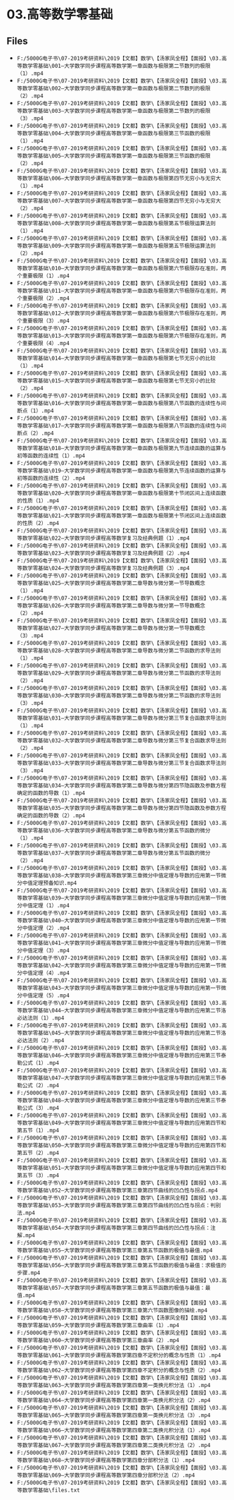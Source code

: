 # 03.高等数学零基础

## Files

- `F:/5000G电子书\07-2019考研资料\2019【文都】数学\【汤家凤全程】【面授】\03.高等数学零基础\001—大学数学同步课程高等数学第一章函数与极限第二节数列的极限（1）.mp4`
- `F:/5000G电子书\07-2019考研资料\2019【文都】数学\【汤家凤全程】【面授】\03.高等数学零基础\002—大学数学同步课程高等数学第一章函数与极限第二节数列的极限（2）.mp4`
- `F:/5000G电子书\07-2019考研资料\2019【文都】数学\【汤家凤全程】【面授】\03.高等数学零基础\003—大学数学同步课程高等数学第一章函数与极限第二节数列的极限（3）.mp4`
- `F:/5000G电子书\07-2019考研资料\2019【文都】数学\【汤家凤全程】【面授】\03.高等数学零基础\004—大学数学同步课程高等数学第一章函数与极限第三节函数的极限（1）.mp4`
- `F:/5000G电子书\07-2019考研资料\2019【文都】数学\【汤家凤全程】【面授】\03.高等数学零基础\005—大学数学同步课程高等数学第一章函数与极限第三节函数的极限（2）.mp4`
- `F:/5000G电子书\07-2019考研资料\2019【文都】数学\【汤家凤全程】【面授】\03.高等数学零基础\006—大学数学同步课程高等数学第一章函数与极限第四节无穷小与无穷大（1）.mp4`
- `F:/5000G电子书\07-2019考研资料\2019【文都】数学\【汤家凤全程】【面授】\03.高等数学零基础\007—大学数学同步课程高等数学第一章函数与极限第四节无穷小与无穷大（2）.mp4`
- `F:/5000G电子书\07-2019考研资料\2019【文都】数学\【汤家凤全程】【面授】\03.高等数学零基础\008—大学数学同步课程高等数学第一章函数与极限第五节极限运算法则（1）.mp4`
- `F:/5000G电子书\07-2019考研资料\2019【文都】数学\【汤家凤全程】【面授】\03.高等数学零基础\009—大学数学同步课程高等数学第一章函数与极限第五节极限运算法则（2）.mp4`
- `F:/5000G电子书\07-2019考研资料\2019【文都】数学\【汤家凤全程】【面授】\03.高等数学零基础\010—大学数学同步课程高等数学第一章函数与极限第六节极限存在准则，两个重要极限（1）.mp4`
- `F:/5000G电子书\07-2019考研资料\2019【文都】数学\【汤家凤全程】【面授】\03.高等数学零基础\011—大学数学同步课程高等数学第一章函数与极限第六节极限存在准则，两个重要极限（2）.mp4`
- `F:/5000G电子书\07-2019考研资料\2019【文都】数学\【汤家凤全程】【面授】\03.高等数学零基础\012—大学数学同步课程高等数学第一章函数与极限第六节极限存在准则，两个重要极限（3）.mp4`
- `F:/5000G电子书\07-2019考研资料\2019【文都】数学\【汤家凤全程】【面授】\03.高等数学零基础\013—大学数学同步课程高等数学第一章函数与极限第六节极限存在准则，两个重要极限（4）.mp4`
- `F:/5000G电子书\07-2019考研资料\2019【文都】数学\【汤家凤全程】【面授】\03.高等数学零基础\014—大学数学同步课程高等数学第一章函数与极限第七节无穷小的比较（1）.mp4`
- `F:/5000G电子书\07-2019考研资料\2019【文都】数学\【汤家凤全程】【面授】\03.高等数学零基础\015—大学数学同步课程高等数学第一章函数与极限第七节无穷小的比较（2）.mp4`
- `F:/5000G电子书\07-2019考研资料\2019【文都】数学\【汤家凤全程】【面授】\03.高等数学零基础\016—大学数学同步课程高等数学第一章函数与极限第八节函数的连续性与间断点（1）.mp4`
- `F:/5000G电子书\07-2019考研资料\2019【文都】数学\【汤家凤全程】【面授】\03.高等数学零基础\017—大学数学同步课程高等数学第一章函数与极限第八节函数的连续性与间断点（2）.mp4`
- `F:/5000G电子书\07-2019考研资料\2019【文都】数学\【汤家凤全程】【面授】\03.高等数学零基础\018—大学数学同步课程高等数学第一章函数与极限第九节连续函数的运算与初等函数的连续性（1）.mp4`
- `F:/5000G电子书\07-2019考研资料\2019【文都】数学\【汤家凤全程】【面授】\03.高等数学零基础\019—大学数学同步课程高等数学第一章函数与极限第九节连续函数的运算与初等函数的连续性（2）.mp4`
- `F:/5000G电子书\07-2019考研资料\2019【文都】数学\【汤家凤全程】【面授】\03.高等数学零基础\020—大学数学同步课程高等数学第一章函数与极限第十节闭区间上连续函数的性质（1）.mp4`
- `F:/5000G电子书\07-2019考研资料\2019【文都】数学\【汤家凤全程】【面授】\03.高等数学零基础\021—大学数学同步课程高等数学第一章函数与极限第十节闭区间上连续函数的性质（2）.mp4`
- `F:/5000G电子书\07-2019考研资料\2019【文都】数学\【汤家凤全程】【面授】\03.高等数学零基础\022—大学数学同步课程高等数学复习及经典例题（1）.mp4`
- `F:/5000G电子书\07-2019考研资料\2019【文都】数学\【汤家凤全程】【面授】\03.高等数学零基础\023—大学数学同步课程高等数学复习及经典例题（2）.mp4`
- `F:/5000G电子书\07-2019考研资料\2019【文都】数学\【汤家凤全程】【面授】\03.高等数学零基础\024—大学数学同步课程高等数学复习及经典例题（3）.mp4`
- `F:/5000G电子书\07-2019考研资料\2019【文都】数学\【汤家凤全程】【面授】\03.高等数学零基础\025—大学数学同步课程高等数学第二章导数与微分第一节导数概念（1）.mp4`
- `F:/5000G电子书\07-2019考研资料\2019【文都】数学\【汤家凤全程】【面授】\03.高等数学零基础\026—大学数学同步课程高等数学第二章导数与微分第一节导数概念（2）.mp4`
- `F:/5000G电子书\07-2019考研资料\2019【文都】数学\【汤家凤全程】【面授】\03.高等数学零基础\027—大学数学同步课程高等数学第二章导数与微分第一节导数概念（3）.mp4`
- `F:/5000G电子书\07-2019考研资料\2019【文都】数学\【汤家凤全程】【面授】\03.高等数学零基础\028—大学数学同步课程高等数学第二章导数与微分第二节函数的求导法则（1）.mp4`
- `F:/5000G电子书\07-2019考研资料\2019【文都】数学\【汤家凤全程】【面授】\03.高等数学零基础\029—大学数学同步课程高等数学第二章导数与微分第二节函数的求导法则（2）.mp4`
- `F:/5000G电子书\07-2019考研资料\2019【文都】数学\【汤家凤全程】【面授】\03.高等数学零基础\030—大学数学同步课程高等数学第二章导数与微分第二节函数的求导法则（3）.mp4`
- `F:/5000G电子书\07-2019考研资料\2019【文都】数学\【汤家凤全程】【面授】\03.高等数学零基础\031—大学数学同步课程高等数学第二章导数与微分第三节复合函数求导法则（1）.mp4`
- `F:/5000G电子书\07-2019考研资料\2019【文都】数学\【汤家凤全程】【面授】\03.高等数学零基础\032—大学数学同步课程高等数学第二章导数与微分第三节复合函数求导法则（2）.mp4`
- `F:/5000G电子书\07-2019考研资料\2019【文都】数学\【汤家凤全程】【面授】\03.高等数学零基础\033—大学数学同步课程高等数学第二章导数与微分第三节复合函数求导法则（3）.mp4`
- `F:/5000G电子书\07-2019考研资料\2019【文都】数学\【汤家凤全程】【面授】\03.高等数学零基础\034—大学数学同步课程高等数学第二章导数与微分第四节隐函数及参数方程确定的函数的导数（1）.mp4`
- `F:/5000G电子书\07-2019考研资料\2019【文都】数学\【汤家凤全程】【面授】\03.高等数学零基础\035—大学数学同步课程高等数学第二章导数与微分第四节隐函数及参数方程确定的函数的导数（2）.mp4`
- `F:/5000G电子书\07-2019考研资料\2019【文都】数学\【汤家凤全程】【面授】\03.高等数学零基础\036—大学数学同步课程高等数学第二章导数与微分第五节函数的微分（1）.mp4`
- `F:/5000G电子书\07-2019考研资料\2019【文都】数学\【汤家凤全程】【面授】\03.高等数学零基础\037—大学数学同步课程高等数学第二章导数与微分第五节函数的微分（2）.mp4`
- `F:/5000G电子书\07-2019考研资料\2019【文都】数学\【汤家凤全程】【面授】\03.高等数学零基础\038—大学数学同步课程高等数学第三章微分中值定理与导数的应用第一节微分中值定理预备知识.mp4`
- `F:/5000G电子书\07-2019考研资料\2019【文都】数学\【汤家凤全程】【面授】\03.高等数学零基础\039—大学数学同步课程高等数学第三章微分中值定理与导数的应用第一节微分中值定理（1）.mp4`
- `F:/5000G电子书\07-2019考研资料\2019【文都】数学\【汤家凤全程】【面授】\03.高等数学零基础\040—大学数学同步课程高等数学第三章微分中值定理与导数的应用第一节微分中值定理（2）.mp4`
- `F:/5000G电子书\07-2019考研资料\2019【文都】数学\【汤家凤全程】【面授】\03.高等数学零基础\041—大学数学同步课程高等数学第三章微分中值定理与导数的应用第一节微分中值定理（3）.mp4`
- `F:/5000G电子书\07-2019考研资料\2019【文都】数学\【汤家凤全程】【面授】\03.高等数学零基础\042—大学数学同步课程高等数学第三章微分中值定理与导数的应用第一节微分中值定理（4）.mp4`
- `F:/5000G电子书\07-2019考研资料\2019【文都】数学\【汤家凤全程】【面授】\03.高等数学零基础\043—大学数学同步课程高等数学第三章微分中值定理与导数的应用第一节微分中值定理（5）.mp4`
- `F:/5000G电子书\07-2019考研资料\2019【文都】数学\【汤家凤全程】【面授】\03.高等数学零基础\044—大学数学同步课程高等数学第三章微分中值定理与导数的应用第二节洛必达法则（1）.mp4`
- `F:/5000G电子书\07-2019考研资料\2019【文都】数学\【汤家凤全程】【面授】\03.高等数学零基础\045—大学数学同步课程高等数学第三章微分中值定理与导数的应用第二节洛必达法则（2）.mp4`
- `F:/5000G电子书\07-2019考研资料\2019【文都】数学\【汤家凤全程】【面授】\03.高等数学零基础\046—大学数学同步课程高等数学第三章微分中值定理与导数的应用第三节泰勒公式（1）.mp4`
- `F:/5000G电子书\07-2019考研资料\2019【文都】数学\【汤家凤全程】【面授】\03.高等数学零基础\047—大学数学同步课程高等数学第三章微分中值定理与导数的应用第三节泰勒公式（2）.mp4`
- `F:/5000G电子书\07-2019考研资料\2019【文都】数学\【汤家凤全程】【面授】\03.高等数学零基础\048—大学数学同步课程高等数学第三章微分中值定理与导数的应用第三节泰勒公式（3）.mp4`
- `F:/5000G电子书\07-2019考研资料\2019【文都】数学\【汤家凤全程】【面授】\03.高等数学零基础\049—大学数学同步课程高等数学第三章微分中值定理与导数的应用第四节和第五节（1）.mp4`
- `F:/5000G电子书\07-2019考研资料\2019【文都】数学\【汤家凤全程】【面授】\03.高等数学零基础\050—大学数学同步课程高等数学第三章微分中值定理与导数的应用第四节和第五节（2）.mp4`
- `F:/5000G电子书\07-2019考研资料\2019【文都】数学\【汤家凤全程】【面授】\03.高等数学零基础\051—大学数学同步课程高等数学第三章微分中值定理与导数的应用第四节和第五节（3）.mp4`
- `F:/5000G电子书\07-2019考研资料\2019【文都】数学\【汤家凤全程】【面授】\03.高等数学零基础\052—大学数学同步课程高等数学第三章第四节曲线的凹凸性与拐点.mp4`
- `F:/5000G电子书\07-2019考研资料\2019【文都】数学\【汤家凤全程】【面授】\03.高等数学零基础\053—大学数学同步课程高等数学第三章第四节曲线的凹凸性与拐点：判别法.mp4`
- `F:/5000G电子书\07-2019考研资料\2019【文都】数学\【汤家凤全程】【面授】\03.高等数学零基础\054—大学数学同步课程高等数学第三章第四节曲线的凹凸性与拐点：注解.mp4`
- `F:/5000G电子书\07-2019考研资料\2019【文都】数学\【汤家凤全程】【面授】\03.高等数学零基础\055—大学数学同步课程高等数学第三章第五节函数的极值与最值.mp4`
- `F:/5000G电子书\07-2019考研资料\2019【文都】数学\【汤家凤全程】【面授】\03.高等数学零基础\056—大学数学同步课程高等数学第三章第五节函数的极值与最值：求极值的步骤.mp4`
- `F:/5000G电子书\07-2019考研资料\2019【文都】数学\【汤家凤全程】【面授】\03.高等数学零基础\057—大学数学同步课程高等数学第三章第五节函数的极值与最值：最值.mp4`
- `F:/5000G电子书\07-2019考研资料\2019【文都】数学\【汤家凤全程】【面授】\03.高等数学零基础\058—大学数学同步课程高等数学第三章第六节函数图像的描绘.mp4`
- `F:/5000G电子书\07-2019考研资料\2019【文都】数学\【汤家凤全程】【面授】\03.高等数学零基础\059—大学数学同步课程高等数学第三章曲率（1）.mp4`
- `F:/5000G电子书\07-2019考研资料\2019【文都】数学\【汤家凤全程】【面授】\03.高等数学零基础\060—大学数学同步课程高等数学第三章曲率（2）.mp4`
- `F:/5000G电子书\07-2019考研资料\2019【文都】数学\【汤家凤全程】【面授】\03.高等数学零基础\061—大学数学同步课程高等数学第四章不定积分的概念与性质（1）.mp4`
- `F:/5000G电子书\07-2019考研资料\2019【文都】数学\【汤家凤全程】【面授】\03.高等数学零基础\062—大学数学同步课程高等数学第四章不定积分的概念与性质（2）.mp4`
- `F:/5000G电子书\07-2019考研资料\2019【文都】数学\【汤家凤全程】【面授】\03.高等数学零基础\063—大学数学同步课程高等数学第四章第一类换元积分法（1）.mp4`
- `F:/5000G电子书\07-2019考研资料\2019【文都】数学\【汤家凤全程】【面授】\03.高等数学零基础\064—大学数学同步课程高等数学第四章第一类换元积分法（2）.mp4`
- `F:/5000G电子书\07-2019考研资料\2019【文都】数学\【汤家凤全程】【面授】\03.高等数学零基础\065—大学数学同步课程高等数学第四章第一类换元积分法（3）.mp4`
- `F:/5000G电子书\07-2019考研资料\2019【文都】数学\【汤家凤全程】【面授】\03.高等数学零基础\066—大学数学同步课程高等数学第四章第二类换元积分法（1）.mp4`
- `F:/5000G电子书\07-2019考研资料\2019【文都】数学\【汤家凤全程】【面授】\03.高等数学零基础\067—大学数学同步课程高等数学第四章第二类换元积分法（2）.mp4`
- `F:/5000G电子书\07-2019考研资料\2019【文都】数学\【汤家凤全程】【面授】\03.高等数学零基础\068—大学数学同步课程高等数学第四章分部积分法（1）.mp4`
- `F:/5000G电子书\07-2019考研资料\2019【文都】数学\【汤家凤全程】【面授】\03.高等数学零基础\069—大学数学同步课程高等数学第四章分部积分法（2）.mp4`
- `F:/5000G电子书\07-2019考研资料\2019【文都】数学\【汤家凤全程】【面授】\03.高等数学零基础\files.txt`
